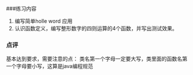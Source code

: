 ###练习内容

1. 编写简单holle word 应用
2. 认识函数定义，编写整形数字的四则运算的4个函数，并写出测试效果。

### 点评
基本达到要求，需要注意的点：
类名第一个字母一定要大写，类里面的函数名第一个字母要小写，这算是java编程规范